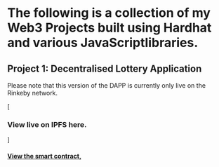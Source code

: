 <h1>The following is a collection of my Web3 Projects built using Hardhat and various JavaScriptlibraries.</h1>

<h2>Project 1: Decentralised Lottery Application</h1>
Please note that this version of the DAPP is currently only live on the Rinkeby network.

[<h3>View live on IPFS here.</h3>]


[<h4>View the smart contract,</h4>](https://rinkeby.etherscan.io/address/0x57CFDCc62dAcd479B14d2625B97E78D87107ABC5#code)

